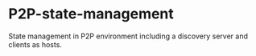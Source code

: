 # P2P-state-management
State management in P2P environment including a discovery server and clients as hosts.
